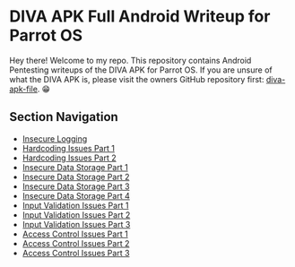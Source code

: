 # DIVA APK Full Android Writeup for Parrot OS
Hey there! Welcome to my repo. This repository contains Android Pentesting writeups of the DIVA APK for Parrot OS. If you are unsure of what the DIVA APK is, please visit the owners GitHub repository first: [diva-apk-file](https://github.com/0xArab/diva-apk-file). 😁 

## Section Navigation
- [Insecure Logging](https://github.com/christinec-dev/DIVA_APK_Writeups/tree/main/Insecure%20Logging)
- [Hardcoding Issues Part 1 ](https://github.com/christinec-dev/DIVA_APK_Writeups/tree/main/Harcoding%20Issues)
- [Hardcoding Issues Part 2](https://github.com/christinec-dev/DIVA_APK_Writeups/tree/main/Harcoding%20Issues)
- [Insecure Data Storage Part 1](https://github.com/christinec-dev/DIVA_APK_Writeups/tree/main/Insecure%20Data%20Storage/Part%20One)
- [Insecure Data Storage Part 2](https://github.com/christinec-dev/DIVA_APK_Writeups/tree/main/Insecure%20Data%20Storage/Part%20Two)
- [Insecure Data Storage Part 3](https://github.com/christinec-dev/DIVA_APK_Writeups/tree/main/Insecure%20Data%20Storage/Part%20Three)
- [Insecure Data Storage Part 4](https://github.com/christinec-dev/DIVA_APK_Writeups/tree/main/Insecure%20Data%20Storage/Part%20Four)
- [Input Validation Issues Part 1]()
- [Input Validation Issues Part 2]()
- [Input Validation Issues Part 3]()
- [Access Control Issues Part 1]()
- [Access Control Issues Part 2]()
- [Access Control Issues Part 3]()

